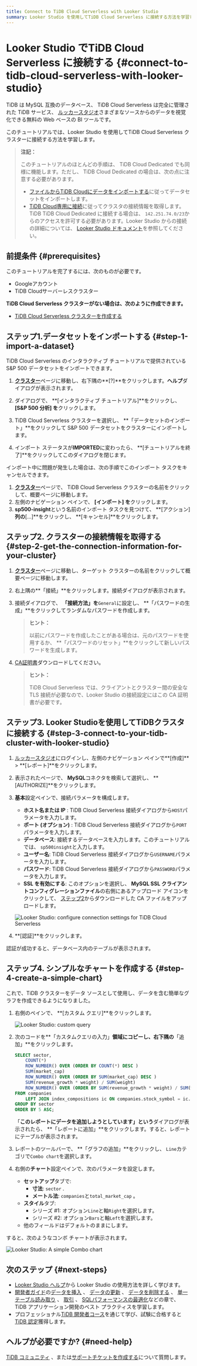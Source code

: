 ```yaml
---
title: Connect to TiDB Cloud Serverless with Looker Studio
summary: Looker Studio を使用してTiDB Cloud Serverless に接続する方法を学習します。
---
```


# Looker Studio でTiDB Cloud Serverless に接続する {#connect-to-tidb-cloud-serverless-with-looker-studio}

TiDB は MySQL 互換のデータベース、 TiDB Cloud Serverless は完全に管理された TiDB サービス、 [ルッカースタジオ](https://lookerstudio.google.com/)さまざまなソースからのデータを視覚化できる無料の Web ベースの BI ツールです。

このチュートリアルでは、Looker Studio を使用してTiDB Cloud Serverless クラスターに接続する方法を学習します。

> **注記：**
>
> このチュートリアルのほとんどの手順は、 TiDB Cloud Dedicated でも同様に機能します。ただし、 TiDB Cloud Dedicated の場合は、次の点に注意する必要があります。
>
> -   [ファイルからTiDB Cloudにデータをインポートする](/tidb-cloud/tidb-cloud-migration-overview.md#import-data-from-files-to-tidb-cloud)に従ってデータセットをインポートします。
> -   [TiDB Cloud専用に接続](/tidb-cloud/connect-via-standard-connection.md)に従ってクラスタの接続情報を取得します。TiDB TiDB Cloud Dedicated に接続する場合は、 `142.251.74.0/23`からのアクセスを許可する必要があります。Looker Studio からの接続の詳細については、 [Looker Studio ドキュメント](https://support.google.com/looker-studio/answer/7088031#zippy=%2Cin-this-article)を参照してください。

## 前提条件 {#prerequisites}

このチュートリアルを完了するには、次のものが必要です。

-   Googleアカウント
-   TiDB Cloudサーバーレスクラスター

**TiDB Cloud Serverless クラスターがない場合は、次のように作成できます。**

-   [TiDB Cloud Serverless クラスターを作成する](/develop/dev-guide-build-cluster-in-cloud.md#step-1-create-a-tidb-cloud-serverless-cluster)

## ステップ1.データセットをインポートする {#step-1-import-a-dataset}

TiDB Cloud Serverless のインタラクティブ チュートリアルで提供されている S&amp;P 500 データセットをインポートできます。

1.  [**クラスター**](https://tidbcloud.com/console/clusters)ページに移動し、右下隅の**[?]**をクリックします。**ヘルプ**ダイアログが表示されます。

2.  ダイアログで、 **[インタラクティブ チュートリアル]**をクリックし、 **[S&amp;P 500 分析] を**クリックします。

3.  TiDB Cloud Serverless クラスターを選択し、 **「データセットのインポート」**をクリックして S&amp;P 500 データセットをクラスターにインポートします。

4.  インポート ステータスが**IMPORTED**に変わったら、 **[チュートリアルを終了]**をクリックしてこのダイアログを閉じます。

インポート中に問題が発生した場合は、次の手順でこのインポート タスクをキャンセルできます。

1.  [**クラスター**](https://tidbcloud.com/console/clusters)ページで、 TiDB Cloud Serverless クラスターの名前をクリックして、概要ページに移動します。
2.  左側のナビゲーション ペインで、 **[インポート] を**クリックします。
3.  **sp500-insight**という名前のインポート タスクを見つけて、 **[アクション]**列の**[...]**をクリックし、 **[キャンセル]**をクリックします。

## ステップ2. クラスターの接続情報を取得する {#step-2-get-the-connection-information-for-your-cluster}

1.  [**クラスター**](https://tidbcloud.com/console/clusters)ページに移動し、ターゲット クラスターの名前をクリックして概要ページに移動します。

2.  右上隅の**「接続」**をクリックします。接続ダイアログが表示されます。

3.  接続ダイアログで、 **「接続方法」を**`General`に設定し、 **「パスワードの生成」**をクリックしてランダムなパスワードを作成します。

    > **ヒント：**
    >
    > 以前にパスワードを作成したことがある場合は、元のパスワードを使用するか、 **「パスワードのリセット」**をクリックして新しいパスワードを生成します。

4.  [CA証明書](https://letsencrypt.org/certs/isrgrootx1.pem)ダウンロードしてください。

    > **ヒント：**
    >
    > TiDB Cloud Serverless では、クライアントとクラスター間の安全な TLS 接続が必要なので、Looker Studio の接続設定にはこの CA 証明書が必要です。

## ステップ3. Looker Studioを使用してTiDBクラスタに接続する {#step-3-connect-to-your-tidb-cluster-with-looker-studio}

1.  [ルッカースタジオ](https://lookerstudio.google.com/)にログインし、左側のナビゲーション ペインで**[作成]** &gt; **[レポート]**をクリックします。

2.  表示されたページで、 **MySQL**コネクタを検索して選択し、 **[AUTHORIZE]**をクリックします。

3.  **基本**設定ペインで、接続パラメータを構成します。

    -   **ホスト名または IP** : TiDB Cloud Serverless 接続ダイアログから`HOST`パラメータを入力します。
    -   **ポート (オプション)** : TiDB Cloud Serverless 接続ダイアログから`PORT`パラメータを入力します。
    -   **データベース**: 接続するデータベースを入力します。このチュートリアルでは、 `sp500insight`と入力します。
    -   **ユーザー名**: TiDB Cloud Serverless 接続ダイアログから`USERNAME`パラメータを入力します。
    -   **パスワード**: TiDB Cloud Serverless 接続ダイアログから`PASSWORD`パラメータを入力します。
    -   **SSL を有効にする**: このオプションを選択し、 **MySQL SSL クライアントコンフィグレーションファイル**の右側にあるアップロード アイコンをクリックして、 [ステップ2](#step-2-get-the-connection-information-for-your-cluster)からダウンロードした CA ファイルをアップロードします。

    ![Looker Studio: configure connection settings for TiDB Cloud Serverless](/media/tidb-cloud/looker-studio-configure-connection.png)

4.  **[認証]**をクリックします。

認証が成功すると、データベース内のテーブルが表示されます。

## ステップ4. シンプルなチャートを作成する {#step-4-create-a-simple-chart}

これで、TiDB クラスターをデータ ソースとして使用し、データを含む簡単なグラフを作成できるようになりました。

1.  右側のペインで、 **[カスタム クエリ]**をクリックします。

    ![Looker Studio: custom query](/media/tidb-cloud/looker-studio-custom-query.png)

2.  次のコードを**「カスタムクエリの入力」**領域にコピーし、右下隅の**「追加」**をクリックします。

    ```sql
    SELECT sector,
        COUNT(*)                                                                      AS companies,
        ROW_NUMBER() OVER (ORDER BY COUNT(*) DESC )                                   AS companies_ranking,
        SUM(market_cap)                                                               AS total_market_cap,
        ROW_NUMBER() OVER (ORDER BY SUM(market_cap) DESC )                            AS total_market_cap_ranking,
        SUM(revenue_growth * weight) / SUM(weight)                                    AS avg_revenue_growth,
        ROW_NUMBER() OVER (ORDER BY SUM(revenue_growth * weight) / SUM(weight) DESC ) AS avg_revenue_growth_ranking
    FROM companies
        LEFT JOIN index_compositions ic ON companies.stock_symbol = ic.stock_symbol
    GROUP BY sector
    ORDER BY 5 ASC;
    ```

    「**このレポートにデータを追加しようとしています」という**ダイアログが表示されたら、 **「レポートに追加」**をクリックします。すると、レポートにテーブルが表示されます。

3.  レポートのツールバーで、 **「グラフの追加」**をクリックし、 `Line`カテゴリで`Combo chart`を選択します。

4.  右側の**チャート**設定ペインで、次のパラメータを設定します。

    -   **セットアップ**タブで:
        -   **寸法**: `sector` .
        -   **メートル法**: `companies`と`total_market_cap` 。
    -   **スタイル**タブ:
        -   シリーズ #1: オプション`Line`と軸`Right`を選択します。
        -   シリーズ #2: オプション`Bars`と軸`Left`を選択します。
    -   他のフィールドはデフォルトのままにします。

すると、次のようなコンボ チャートが表示されます。

![Looker Studio: A simple Combo chart](/media/tidb-cloud/looker-studio-simple-chart.png)

## 次のステップ {#next-steps}

-   [Looker Studio ヘルプ](https://support.google.com/looker-studio)から Looker Studio の使用方法を詳しく学びます。
-   [開発者ガイド](/develop/dev-guide-overview.md)の[データを挿入](/develop/dev-guide-insert-data.md) 、 [データの更新](/develop/dev-guide-update-data.md) 、 [データを削除する](/develop/dev-guide-delete-data.md) 、 [単一テーブル読み取り](/develop/dev-guide-get-data-from-single-table.md) 、 [取引](/develop/dev-guide-transaction-overview.md) 、 [SQLパフォーマンスの最適化](/develop/dev-guide-optimize-sql-overview.md)などの章で、 TiDB アプリケーション開発のベスト プラクティスを学習します。
-   プロフェッショナル[TiDB 開発者コース](https://www.pingcap.com/education/)を通じて学び、試験に合格すると[TiDB 認定](https://www.pingcap.com/education/certification/)獲得します。

## ヘルプが必要ですか? {#need-help}

[TiDB コミュニティ](https://ask.pingcap.com/) 、または[サポートチケットを作成する](https://support.pingcap.com/)について質問します。

